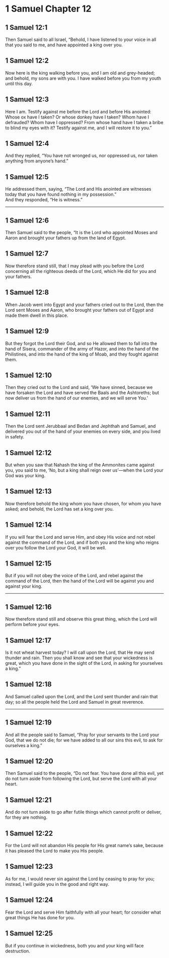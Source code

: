 # 1 Samuel Chapter 12

## 1 Samuel 12:1

Then Samuel said to all Israel, “Behold, I have listened to your voice in all that you said to me, and have appointed a king over you.

## 1 Samuel 12:2

Now here is the king walking before you, and I am old and grey-headed; and behold, my sons are with you. I have walked before you from my youth until this day.

## 1 Samuel 12:3

Here I am. Testify against me before the Lord and before His anointed: Whose ox have I taken? Or whose donkey have I taken? Whom have I defrauded? Whom have I oppressed? From whose hand have I taken a bribe to blind my eyes with it? Testify against me, and I will restore it to you.”

## 1 Samuel 12:4

And they replied, “You have not wronged us, nor oppressed us, nor taken anything from anyone’s hand.”

## 1 Samuel 12:5

He addressed them, saying, “The Lord and His anointed are witnesses today that you have found nothing in my possession.”  
And they responded, “He is witness.”

---

## 1 Samuel 12:6

Then Samuel said to the people, “It is the Lord who appointed Moses and Aaron and brought your fathers up from the land of Egypt.

## 1 Samuel 12:7

Now therefore stand still, that I may plead with you before the Lord concerning all the righteous deeds of the Lord, which He did for you and your fathers.

## 1 Samuel 12:8

When Jacob went into Egypt and your fathers cried out to the Lord, then the Lord sent Moses and Aaron, who brought your fathers out of Egypt and made them dwell in this place.

## 1 Samuel 12:9

But they forgot the Lord their God, and so He allowed them to fall into the hand of Sisera, commander of the army of Hazor, and into the hand of the Philistines, and into the hand of the king of Moab, and they fought against them.

## 1 Samuel 12:10

Then they cried out to the Lord and said, ‘We have sinned, because we have forsaken the Lord and have served the Baals and the Ashtoreths; but now deliver us from the hand of our enemies, and we will serve You.’

## 1 Samuel 12:11

Then the Lord sent Jerubbaal and Bedan and Jephthah and Samuel, and delivered you out of the hand of your enemies on every side, and you lived in safety.

## 1 Samuel 12:12

But when you saw that Nahash the king of the Ammonites came against you, you said to me, ‘No, but a king shall reign over us’—when the Lord your God was your king.

## 1 Samuel 12:13

Now therefore behold the king whom you have chosen, for whom you have asked; and behold, the Lord has set a king over you.

## 1 Samuel 12:14

If you will fear the Lord and serve Him, and obey His voice and not rebel against the command of the Lord, and if both you and the king who reigns over you follow the Lord your God, it will be well.

## 1 Samuel 12:15

But if you will not obey the voice of the Lord, and rebel against the command of the Lord, then the hand of the Lord will be against you and against your king.

---

## 1 Samuel 12:16

Now therefore stand still and observe this great thing, which the Lord will perform before your eyes.

## 1 Samuel 12:17

Is it not wheat harvest today? I will call upon the Lord, that He may send thunder and rain. Then you shall know and see that your wickedness is great, which you have done in the sight of the Lord, in asking for yourselves a king.”

## 1 Samuel 12:18

And Samuel called upon the Lord, and the Lord sent thunder and rain that day; so all the people held the Lord and Samuel in great reverence.

---

## 1 Samuel 12:19

And all the people said to Samuel, “Pray for your servants to the Lord your God, that we do not die; for we have added to all our sins this evil, to ask for ourselves a king.”

## 1 Samuel 12:20

Then Samuel said to the people, “Do not fear. You have done all this evil, yet do not turn aside from following the Lord, but serve the Lord with all your heart.

## 1 Samuel 12:21

And do not turn aside to go after futile things which cannot profit or deliver, for they are nothing.

## 1 Samuel 12:22

For the Lord will not abandon His people for His great name’s sake, because it has pleased the Lord to make you His people.

## 1 Samuel 12:23

As for me, I would never sin against the Lord by ceasing to pray for you; instead, I will guide you in the good and right way.

## 1 Samuel 12:24

Fear the Lord and serve Him faithfully with all your heart; for consider what great things He has done for you.

## 1 Samuel 12:25

But if you continue in wickedness, both you and your king will face destruction.
